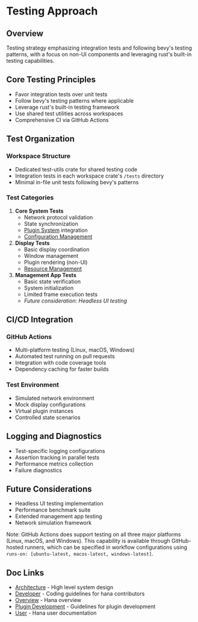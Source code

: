 # Testing Approach

## Overview
Testing strategy emphasizing integration tests and following bevy's testing 
patterns, with a focus on non-UI components and leveraging rust's built-in testing capabilities.
## Core Testing Principles
- Favor integration tests over unit tests
- Follow bevy's testing patterns where applicable
- Leverage rust's built-in testing framework
- Use shared test utilities across workspaces
- Comprehensive CI via GitHub Actions
## Test Organization
### Workspace Structure
- Dedicated test-utils crate for shared testing code
- Integration tests in each workspace crate's `/tests` directory
- Minimal in-file unit tests following bevy's patterns
### Test Categories
1. **Core System Tests**
    - Network protocol validation
    - State synchronization
    - [Plugin System](../architecture/plugins.md) integration
    - [Configuration Management](../architecture/configuration.md)
2. **Display Tests**
    - Basic display coordination
    - Window management
    - Plugin rendering (non-UI)
    - [Resource Management](../architecture/resource.md)
3. **Management App Tests**
    - Basic state verification
    - System initialization
    - Limited frame execution tests
    - _Future consideration: Headless UI testing_
## CI/CD Integration
### GitHub Actions
- Multi-platform testing (Linux, macOS, Windows)
- Automated test running on pull requests
- Integration with code coverage tools
- Dependency caching for faster builds
### Test Environment
- Simulated network environment
- Mock display configurations
- Virtual plugin instances
- Controlled state scenarios
## Logging and Diagnostics
- Test-specific logging configurations
- Assertion tracking in parallel tests
- Performance metrics collection
- Failure diagnostics
## Future Considerations
- Headless UI testing implementation
- Performance benchmark suite
- Extended management app testing
- Network simulation framework

Note: GitHub Actions does support testing on all three major platforms 
(Linux, macOS, and Windows). This capability is available through GitHub-hosted 
runners, which can be specified in workflow configurations using `runs-on: [ubuntu-latest, macos-latest, windows-latest]`.

## Doc Links
- [Architecture](../architecture/README.md) - High level system design
- [Developer](../developer/README.md) - Coding guidelines for hana contributors
- [Overview](../../README.md) - Hana overview
- [Plugin Development](../plugins/README.md) - Guidelines for plugin development
- [User](../developer/README.md) - Hana user documentation
